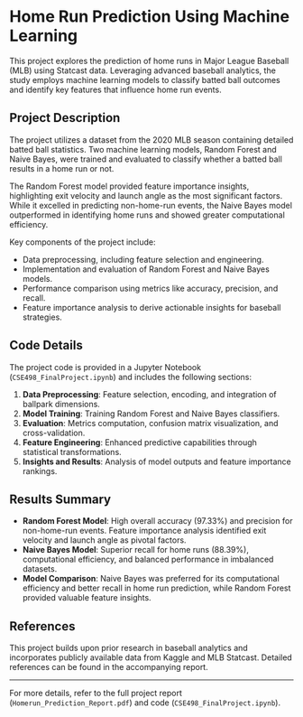 # Home Run Prediction Using Machine Learning

This project explores the prediction of home runs in Major League Baseball (MLB) using Statcast data. Leveraging advanced baseball analytics, the study employs machine learning models to classify batted ball outcomes and identify key features that influence home run events. 

## Project Description

The project utilizes a dataset from the 2020 MLB season containing detailed batted ball statistics. Two machine learning models, Random Forest and Naive Bayes, were trained and evaluated to classify whether a batted ball results in a home run or not. 

The Random Forest model provided feature importance insights, highlighting exit velocity and launch angle as the most significant factors. While it excelled in predicting non-home-run events, the Naive Bayes model outperformed in identifying home runs and showed greater computational efficiency.

Key components of the project include:
- Data preprocessing, including feature selection and engineering.
- Implementation and evaluation of Random Forest and Naive Bayes models.
- Performance comparison using metrics like accuracy, precision, and recall.
- Feature importance analysis to derive actionable insights for baseball strategies.

## Code Details

The project code is provided in a Jupyter Notebook (`CSE498_FinalProject.ipynb`) and includes the following sections:
1. **Data Preprocessing**: Feature selection, encoding, and integration of ballpark dimensions.
2. **Model Training**: Training Random Forest and Naive Bayes classifiers.
3. **Evaluation**: Metrics computation, confusion matrix visualization, and cross-validation.
4. **Feature Engineering**: Enhanced predictive capabilities through statistical transformations.
5. **Insights and Results**: Analysis of model outputs and feature importance rankings.

## Results Summary

- **Random Forest Model**: High overall accuracy (97.33%) and precision for non-home-run events. Feature importance analysis identified exit velocity and launch angle as pivotal factors.
- **Naive Bayes Model**: Superior recall for home runs (88.39%), computational efficiency, and balanced performance in imbalanced datasets.
- **Model Comparison**: Naive Bayes was preferred for its computational efficiency and better recall in home run prediction, while Random Forest provided valuable feature insights.

## References

This project builds upon prior research in baseball analytics and incorporates publicly available data from Kaggle and MLB Statcast. Detailed references can be found in the accompanying report.

---

For more details, refer to the full project report (`Homerun_Prediction_Report.pdf`) and code (`CSE498_FinalProject.ipynb`).
